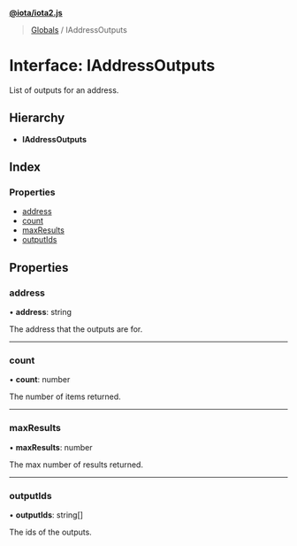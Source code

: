 **[@iota/iota2.js](../README.md)**

> [Globals](../README.md) / IAddressOutputs

# Interface: IAddressOutputs

List of outputs for an address.

## Hierarchy

* **IAddressOutputs**

## Index

### Properties

* [address](iaddressoutputs.md#address)
* [count](iaddressoutputs.md#count)
* [maxResults](iaddressoutputs.md#maxresults)
* [outputIds](iaddressoutputs.md#outputids)

## Properties

### address

•  **address**: string

The address that the outputs are for.

___

### count

•  **count**: number

The number of items returned.

___

### maxResults

•  **maxResults**: number

The max number of results returned.

___

### outputIds

•  **outputIds**: string[]

The ids of the outputs.

